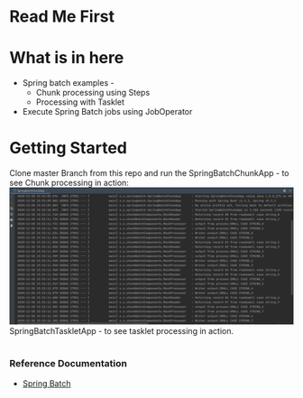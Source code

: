 # Read Me First

# What is in here

* Spring batch examples -
  * Chunk processing using Steps
  * Processing with Tasklet
* Execute Spring Batch jobs using JobOperator


# Getting Started
Clone master Branch from this repo and run the
SpringBatchChunkApp - to see Chunk processing in action:
![Alt text](https://github.com/sbairagya/spring-batch/blob/develop/Chunk-Console.png?raw=true "Chunk Processing Console")
SpringBatchTaskletApp - to see tasklet processing in action.

#

### Reference Documentation

* [Spring Batch](https://docs.spring.io/spring-boot/docs/2.4.1/reference/htmlsingle/#howto-batch-applications)
